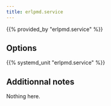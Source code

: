 ```yaml
---
title: erlpmd.service
---
```


{{% provided_by "erlpmd.service" %}}

## Options

{{% systemd_unit "erlpmd.service" %}}

## Additionnal notes

Nothing here.